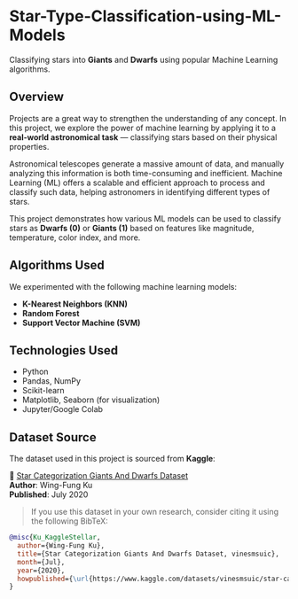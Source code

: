 # Star-Type-Classification-using-ML-Models

Classifying stars into **Giants** and **Dwarfs** using popular Machine Learning algorithms.

## Overview

Projects are a great way to strengthen the understanding of any concept. In this project, we explore the power of machine learning by applying it to a **real-world astronomical task** — classifying stars based on their physical properties.

Astronomical telescopes generate a massive amount of data, and manually analyzing this information is both time-consuming and inefficient. Machine Learning (ML) offers a scalable and efficient approach to process and classify such data, helping astronomers in identifying different types of stars.

This project demonstrates how various ML models can be used to classify stars as **Dwarfs (0)** or **Giants (1)** based on features like magnitude, temperature, color index, and more.

## Algorithms Used

We experimented with the following machine learning models:

- **K-Nearest Neighbors (KNN)**
- **Random Forest**
- **Support Vector Machine (SVM)**

## Technologies Used

- Python
- Pandas, NumPy
- Scikit-learn
- Matplotlib, Seaborn (for visualization)
- Jupyter/Google Colab

## Dataset Source

The dataset used in this project is sourced from **Kaggle**:

🔗 [Star Categorization Giants And Dwarfs Dataset](https://www.kaggle.com/datasets/vinesmsuic/star-categorization-giants-and-dwarfs)  
**Author**: Wing-Fung Ku  
**Published**: July 2020  

> If you use this dataset in your own research, consider citing it using the following BibTeX:

```bibtex
@misc{Ku_KaggleStellar,
  author={Wing-Fung Ku},
  title={Star Categorization Giants And Dwarfs Dataset, vinesmsuic},
  month={Jul},
  year={2020},
  howpublished={\url{https://www.kaggle.com/datasets/vinesmsuic/star-categorization-giants-and-dwarfs}},
}

